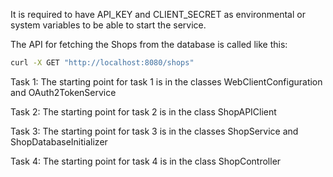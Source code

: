 It is required to have API_KEY and CLIENT_SECRET as
environmental or system variables to be able to start
the service.

The API for fetching the Shops from the database is called like this:

```bash
curl -X GET "http://localhost:8080/shops"
```

Task 1:
The starting point for task 1 is in the classes WebClientConfiguration and OAuth2TokenService

Task 2:
The starting point for task 2 is in the class ShopAPIClient

Task 3:
The starting point for task 3 is in the classes ShopService and ShopDatabaseInitializer

Task 4:
The starting point for task 4 is in the class ShopController

